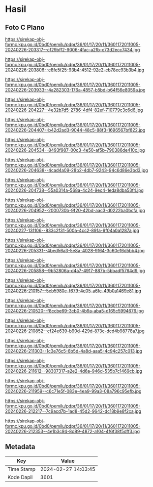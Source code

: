 # Hasil

## Foto C Plano

https://sirekap-obj-formc.kpu.go.id/0bd0/pemilu/pdpr/36/01/17/20/11/3601172011005-20240226-203317--cf29bff2-9006-4fac-a2fb-c73d2ecc7434.jpg

https://sirekap-obj-formc.kpu.go.id/0bd0/pemilu/pdpr/36/01/17/20/11/3601172011005-20240226-203806--c8fe5f25-93b4-4512-92c2-cb78ec93b3b4.jpg

https://sirekap-obj-formc.kpu.go.id/0bd0/pemilu/pdpr/36/01/17/20/11/3601172011005-20240226-203933--4a282303-176a-4857-b5bd-b64f56e8059a.jpg

https://sirekap-obj-formc.kpu.go.id/0bd0/pemilu/pdpr/36/01/17/20/11/3601172011005-20240226-204227--4e32b7d5-2786-4df4-82ef-710779c3c6d6.jpg

https://sirekap-obj-formc.kpu.go.id/0bd0/pemilu/pdpr/36/01/17/20/11/3601172011005-20240226-204407--b42d2ad3-9044-48c5-88f3-1696567bf822.jpg

https://sirekap-obj-formc.kpu.go.id/0bd0/pemilu/pdpr/36/01/17/20/11/3601172011005-20240226-204534--8493f987-00c3-4e50-af5b-790386de410c.jpg

https://sirekap-obj-formc.kpu.go.id/0bd0/pemilu/pdpr/36/01/17/20/11/3601172011005-20240226-204638--4cad4a09-28b2-4db7-9243-94c6d86e3bd3.jpg

https://sirekap-obj-formc.kpu.go.id/0bd0/pemilu/pdpr/36/01/17/20/11/3601172011005-20240226-204738--55a0314a-568a-4c24-9ec4-1eda8dba53f4.jpg

https://sirekap-obj-formc.kpu.go.id/0bd0/pemilu/pdpr/36/01/17/20/11/3601172011005-20240226-204952--2000730b-9f20-42bd-aac3-d0222ba0bcfa.jpg

https://sirekap-obj-formc.kpu.go.id/0bd0/pemilu/pdpr/36/01/17/20/11/3601172011005-20240227-131106--833c2f31-500a-4cc2-891a-9f04a0a1287a.jpg

https://sirekap-obj-formc.kpu.go.id/0bd0/pemilu/pdpr/36/01/17/20/11/3601172011005-20240226-205331--4bed56a3-5e8a-4028-9f64-3c60e16d5bb4.jpg

https://sirekap-obj-formc.kpu.go.id/0bd0/pemilu/pdpr/36/01/17/20/11/3601172011005-20240226-205858--9b52806a-d4a7-4917-887b-5bbadf5764d9.jpg

https://sirekap-obj-formc.kpu.go.id/0bd0/pemilu/pdpr/36/01/17/20/11/3601172011005-20240226-210157--5eb5980c-f679-4e05-a6fc-49b0a1469e81.jpg

https://sirekap-obj-formc.kpu.go.id/0bd0/pemilu/pdpr/36/01/17/20/11/3601172011005-20240226-210520--f8ccbe69-3cb0-4b9a-aba5-d165c5994676.jpg

https://sirekap-obj-formc.kpu.go.id/0bd0/pemilu/pdpr/36/01/17/20/11/3601172011005-20240226-210852--cf24e639-b90d-429d-873c-dcd4b98778a7.jpg

https://sirekap-obj-formc.kpu.go.id/0bd0/pemilu/pdpr/36/01/17/20/11/3601172011005-20240226-211303--1c3e76c5-6b5d-4a8d-aaa5-4c94c257c013.jpg

https://sirekap-obj-formc.kpu.go.id/0bd0/pemilu/pdpr/36/01/17/20/11/3601172011005-20240226-211612--98307317-a2e2-4d6a-946d-535b7c1469cb.jpg

https://sirekap-obj-formc.kpu.go.id/0bd0/pemilu/pdpr/36/01/17/20/11/3601172011005-20240226-211959--c6c71e5f-083e-4ea9-99a3-08a796c95efb.jpg

https://sirekap-obj-formc.kpu.go.id/0bd0/pemilu/pdpr/36/01/17/20/11/3601172011005-20240226-212217--7c9acd7b-1ad8-45d2-9642-dc18b9e8f2ca.jpg

https://sirekap-obj-formc.kpu.go.id/0bd0/pemilu/pdpr/36/01/17/20/11/3601172011005-20240226-212353--4e1b3c94-8d89-4872-a104-4f6f38f5dff3.jpg


## Metadata

| Key        | Value               |
| ---------- | ------------------- |
| Time Stamp | 2024-02-27 14:03:45 |
| Kode Dapil | 3601                |



